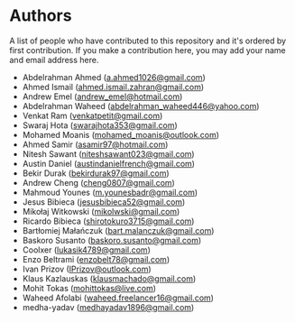 # Authors
A list of people who have contributed to this repository and it's ordered by first contribution.
If you make a contribution here, you may add your name and email address here.

- Abdelrahman Ahmed (a.ahmed1026@gmail.com)
- Ahmed Ismail (ahmed.ismail.zahran@gmail.com)
- Andrew Emel (andrew_emel@hotmail.com)
- Abdelrahman Waheed (abdelrahman_waheed446@yahoo.com)
- Venkat Ram (venkatpetit@gmail.com)
- Swaraj Hota (swarajhota353@gmail.com)
- Mohamed Moanis (mohamed_moanis@outlook.com)
- Ahmed Samir (asamir97@hotmail.com)
- Nitesh Sawant (niteshsawant023@gmail.com)
- Austin Daniel (austindanielfrench@gmail.com)
- Bekir Durak (bekirdurak97@gmail.com)
- Andrew Cheng (cheng0807@gmail.com)
- Mahmoud Younes (m.younesbadr@gmail.com)
- Jesus Bibieca (jesusbibieca52@gmail.com)
- Mikołaj Witkowski (mikolwski@gmail.com)
- Ricardo Bibieca (shirotokuro3715@gmail.com)
- Bartłomiej Małańczuk (bart.malanczuk@gmail.com)
- Baskoro Susanto (baskoro.susanto@gmail.com)
- Coolxer (lukasik4789@gmail.com)
- Enzo Beltrami (enzobelt78@gmail.com)
- Ivan Prizov (IPrizov@outlook.com)
- Klaus Kazlauskas (klausmachado@gmail.com)
- Mohit Tokas (mohittokas@live.com)
- Waheed Afolabi (waheed.freelancer16@gmail.com)
- medha-yadav (medhayadav1896@gmail.com)